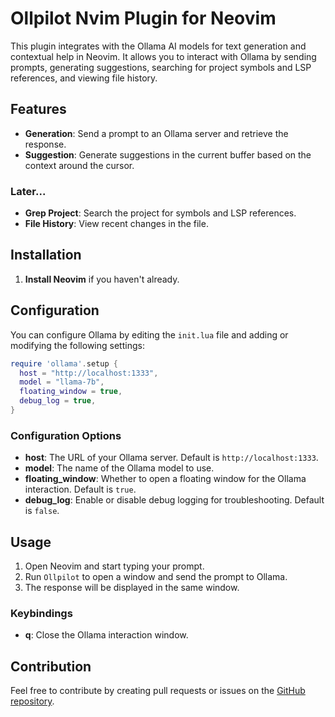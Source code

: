 # Ollpilot Nvim Plugin for Neovim

This plugin integrates with the Ollama AI models for text generation and contextual help in Neovim. It allows you to interact with Ollama by sending prompts, generating suggestions, searching for project symbols and LSP references, and viewing file history.

## Features

- **Generation**: Send a prompt to an Ollama server and retrieve the response.
- **Suggestion**: Generate suggestions in the current buffer based on the context around the cursor.

### Later...

- **Grep Project**: Search the project for symbols and LSP references.
- **File History**: View recent changes in the file.

## Installation

1. **Install Neovim** if you haven't already.

## Configuration

You can configure Ollama by editing the `init.lua` file and adding or modifying the following settings:

```lua
require 'ollama'.setup {
  host = "http://localhost:1333",
  model = "llama-7b",
  floating_window = true,
  debug_log = true,
}
```

### Configuration Options

- **host**: The URL of your Ollama server. Default is `http://localhost:1333`.
- **model**: The name of the Ollama model to use.
- **floating_window**: Whether to open a floating window for the Ollama interaction. Default is `true`.
- **debug_log**: Enable or disable debug logging for troubleshooting. Default is `false`.

## Usage

1. Open Neovim and start typing your prompt.
2. Run `Ollpilot` to open a window and send the prompt to Ollama.
3. The response will be displayed in the same window.

### Keybindings

- **q**: Close the Ollama interaction window.

## Contribution

Feel free to contribute by creating pull requests or issues on the [GitHub repository](https://github.com/ollpilot-nvim/ollama.nvim).
